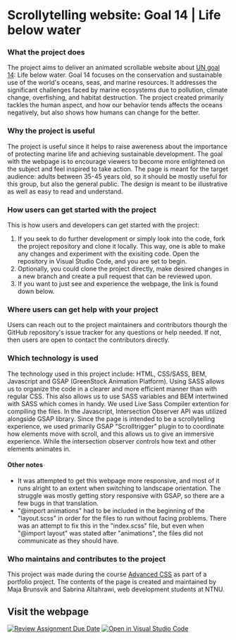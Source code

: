 # Scrollytelling website: Goal 14 | Life below water

### What the project does
The project aims to deliver an animated scrollable website about [UN goal 14](https://www.globalgoals.org/goals/14-life-below-water/): Life below water. Goal 14 focuses on the conservation and sustainable use of the world's oceans, seas, and marine resources. It addresses the significant challenges faced by marine ecosystems due to pollution, climate change, overfishing, and habitat destruction. The project created primarily tackles the human aspect, and how our behavior tends affects the oceans negatively, but also shows how humans can change for the better.
### Why the project is useful
The project is useful since it helps to raise awereness about the importance of protecting marine life and achieving sustainable development. The goal with the webpage is to encourage viewers to become more enlightened on the subject and feel inspired to take action. The page is meant for the target audience: adults between 35-45 years old, so it should be mostly useful for this group, but also the general public. The design is meant to be illustrative as well as easy to read and understand.
### How users can get started with the project
This is how users and developers can get started with the project:
1. If you seek to do further development or simply look into the code, fork the project repository and clone it locally. This way, one is able to make any changes and experiment with the exisiting code. Open the repository in Visual Studio Code, and you are set to begin.
2. Optionally, you could clone the project directly, make desired changes in a new branch and create a pull request that can be reviewed upon.
3. If you want to just see and experience the webpage, the link is found down below.
### Where users can get help with your project
Users can reach out to the project maintainers and contributors thourgh the GitHub repository's issue tracker for any questions or help needed. If not, then users are open to contact the contributors directly.
### Which technology is used
The technology used in this project include: HTML, CSS/SASS, BEM, Javascript and GSAP (GreenStock Animation Platform). Using SASS allows us to organize the code in a clearer and more efficient manner than with regular CSS. This also allows us to use SASS variables and BEM intertwined with SASS which comes in handy. We used Live Sass Compiler extention for compiling the files. In the Javascript, Intersection Observer API was utilized alongside GSAP library. Since the page is intended to be a scrollytelling experience, we used primarily GSAP "Scrolltrigger" plugin to to coordinate how elements move with scroll, and this allows us to give an immersive experience. While the intersection observer controls how text and other elements animates in. 
#### Other notes
- It was attempted to get this webpage more responsive, and most of it runs alright to an extent when switching to landscape orientation. The struggle was mostly getting story responsive with GSAP, so there are a few bugs in that translation.
- "@import animations" had to be included in the beginning of the "layout.scss" in order for the files to run without facing problems. There was an attempt to fix this in the "index.scss" file, but even when "@import layout" was stated after "animations", the files did not communicate as they should have. 
### Who maintains and contributes to the project
This project was made during the course [Advanced CSS](https://www.ntnu.edu/studies/courses/IDG1293/#tab=omEmnet) as part of a portfolio project.
The contents of the page is created and maintained by Maja Brunsvik and Sabrina Altahrawi, web development students at NTNU.

## Visit the webpage


[![Review Assignment Due Date](https://classroom.github.com/assets/deadline-readme-button-24ddc0f5d75046c5622901739e7c5dd533143b0c8e959d652212380cedb1ea36.svg)](https://classroom.github.com/a/E1TYCvbT)
[![Open in Visual Studio Code](https://classroom.github.com/assets/open-in-vscode-718a45dd9cf7e7f842a935f5ebbe5719a5e09af4491e668f4dbf3b35d5cca122.svg)](https://classroom.github.com/online_ide?assignment_repo_id=11008367&assignment_repo_type=AssignmentRepo)
